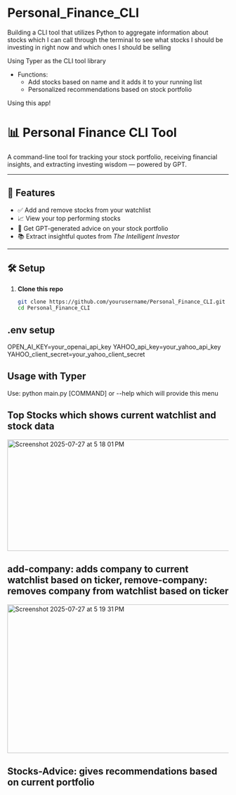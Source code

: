 # Personal_Finance_CLI
Building a CLI tool that utilizes Python to aggregate information about stocks which I can call through the terminal to see what stocks I should be investing in right now and which ones I should be selling


Using Typer as the CLI tool library

- Functions:
    - Add stocks based on name and it adds it to your running list
    - Personalized recommendations based on stock portfolio




Using this app!

# 📊 Personal Finance CLI Tool

A command-line tool for tracking your stock portfolio, receiving financial insights, and extracting investing wisdom — powered by GPT.

---

## 🚀 Features

- ✅ Add and remove stocks from your watchlist
- 📈 View your top performing stocks
- 💬 Get GPT-generated advice on your stock portfolio
- 📚 Extract insightful quotes from *The Intelligent Investor*

---

## 🛠️ Setup

1. **Clone this repo**  
   ```bash
   git clone https://github.com/yourusername/Personal_Finance_CLI.git
   cd Personal_Finance_CLI


## .env setup
OPEN_AI_KEY=your_openai_api_key
YAHOO_api_key=your_yahoo_api_key
YAHOO_client_secret=your_yahoo_client_secret

## Usage with Typer
Use:
python main.py [COMMAND] or --help which will provide this menu


## Top Stocks which shows current watchlist and stock data
<img width="574" height="254" alt="Screenshot 2025-07-27 at 5 18 01 PM" src="https://github.com/user-attachments/assets/9fb3195a-baf6-406a-8c77-a112040fbf1e" />

## add-company: adds company to current watchlist based on ticker, remove-company: removes company from watchlist based on ticker
<img width="570" height="339" alt="Screenshot 2025-07-27 at 5 19 31 PM" src="https://github.com/user-attachments/assets/b6d0910f-285a-493c-b7c5-a40535b7daf8" />

## Stocks-Advice: gives recommendations based on current portfolio
